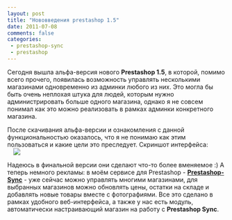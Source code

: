 ```yaml
---
layout: post
title: "Нововведения prestashop 1.5"
date: 2011-07-08
comments: false
categories:
 - prestashop-sync
 - prestashop
---
```



Сегодня вышла альфа-версия нового **Prestashop 1.5**, в  которой, помимо всего прочего, появилась возможность управлять  несколькими магазинами одновременно из админки любого из них. Это могла бы быть очень неплохая штука для людей, которым нужно администрировать больше одного магазина, однако я не совсем понимал как это можно реализовать в рамках админки конкретного магазина.

После скачивания альфа-версии и ознакомления с данной функциональностью оказалось, что я не понимаю как этим пользоваться и какие цели это преследует. Скриншот интерфейса:
<a href="http://3.bp.blogspot.com/-WJzDSnKyZvA/ThgVCPcKYLI/AAAAAAAAC84/TmPqxwbsixM/s1600/00009fds.png" imageanchor="1" style="margin-left: 1em; margin-right: 1em;"><img border="0" src="http://3.bp.blogspot.com/-WJzDSnKyZvA/ThgVCPcKYLI/AAAAAAAAC84/TmPqxwbsixM/s1600/00009fds.png" /></a>

Надеюсь в финальной версии они сделают что-то более вменяемое :)
А теперь немного рекламы: в моём сервисе для Prestashop - **<a href="http://prestashop-sync.com/" rel="nofollow">Prestashop-Sync</a>** - уже сейчас можно управлять многими магазинами, для выбранных магазинов можно обновлять цены, остатки на складе и добавлять новые товары вместе с фотографиями. Все это сделано в рамках удобного веб-интерфейса, а также у нас есть модуль, автоматически настраивающий магазин на работу с **Prestashop Sync**.
